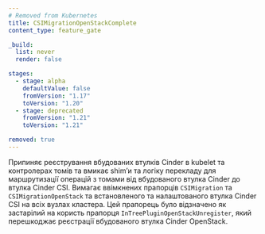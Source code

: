 ```yaml
---
# Removed from Kubernetes
title: CSIMigrationOpenStackComplete
content_type: feature_gate

_build:
  list: never
  render: false

stages:
  - stage: alpha 
    defaultValue: false
    fromVersion: "1.17"
    toVersion: "1.20"
  - stage: deprecated 
    fromVersion: "1.21"
    toVersion: "1.21"      

removed: true
---
```

Припиняє реєстрування вбудованих втулків Cinder в kubelet та контролерах томів та вмикає shimʼи та логіку перекладу для маршрутизації операцій з томами від вбудованого втулка Cinder до втулка Cinder CSI. Вимагає ввімкнених прапорців `CSIMigration` та `CSIMigrationOpenStack` та встановленого та налаштованого втулка Cinder CSI на всіх вузлах кластера. Цей прапорець було відзначено як застарілий на користь прапорця `InTreePluginOpenStackUnregister`, який перешкоджає реєстрації вбудованого втулка Cinder OpenStack.
